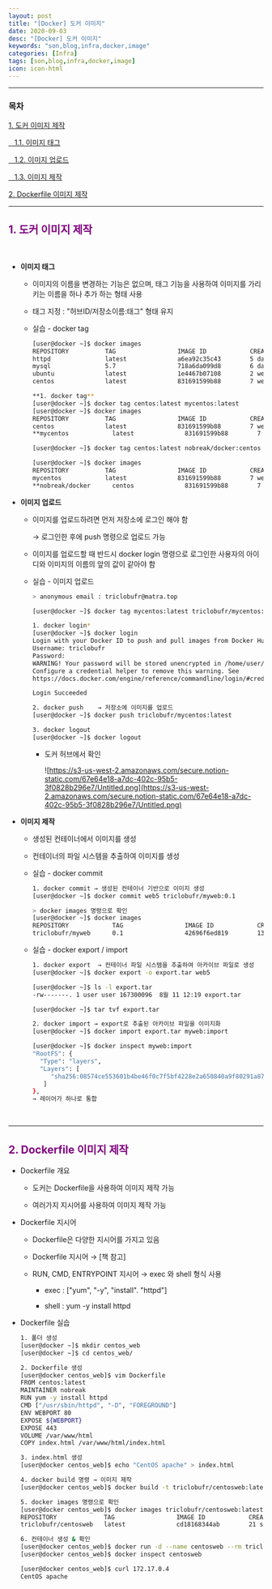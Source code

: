 ```yaml
---
layout: post
title: "[Docker] 도커 이미지"
date: 2020-09-03
desc: "[Docker] 도커 이미지"
keywords: "son,blog,infra,docker,image"
categories: [Infra]
tags: [son,blog,infra,docker,image]
icon: icon-html
---
```




---

### 목차

[1. 도커 이미지 제작 ](#list1)

[&nbsp;&nbsp; 1.1. 이미지 태그](#list1_1)

[&nbsp;&nbsp; 1.2. 이미지 업로드](#list1_2)

[&nbsp;&nbsp; 1.3. 이미지 제작](#list1_3)

[2. Dockerfile 이미지 제작](#list2)

---

## <span style="color:purple">**1. 도커 이미지 제작**</span>   <a name="list1"></a>

<br>

- **이미지 태그** <a name="list1_1"></a>

    - 이미지의 이름을 변경하는 기능은 없으며, 태그 기능을 사용하여 이미지를 가리키는 이름을 하나 추가 하는 형태 사용
    
    - 태그 지정 : "허브ID/저장소이름:태그" 형태 유지
    
    - 실습 - docker tag

        ```bash
        [user@docker ~]$ docker images
        REPOSITORY          TAG                 IMAGE ID            CREATED             SIZE
        httpd               latest              a6ea92c35c43        5 days ago          166MB
        mysql               5.7                 718a6da099d8        6 days ago          448MB
        ubuntu              latest              1e4467b07108        2 weeks ago         73.9MB
        centos              latest              831691599b88        7 weeks ago         215MB

        **1. docker tag**
        [user@docker ~]$ docker tag centos:latest mycentos:latest
        [user@docker ~]$ docker images
        REPOSITORY          TAG                 IMAGE ID            CREATED             SIZE
        centos              latest              831691599b88        7 weeks ago         215MB
        **mycentos            latest              831691599b88        7 weeks ago         215MB** 

        [user@docker ~]$ docker tag centos:latest nobreak/docker:centos 

        [user@docker ~]$ docker images
        REPOSITORY          TAG                 IMAGE ID            CREATED             SIZE
        mycentos            latest              831691599b88        7 weeks ago         215MB
        **nobreak/docker      centos              831691599b88        7 weeks ago         215MB**
        ```

- **이미지 업로드** <a name="list1_2"></a>

    - 이미지를 업로드하려면 먼저 저장소에 로그인 해야 함

        → 로그인한 후에 push 명령으로 업로드 가능 

    - 이미지를 업로드할 때 반드시 docker login 명령으로 로그인한 사용자의 아이디와 이미지의 이름의 앞의 값이 같아야 함
    
    - 실습 - 이미지 업로드

        ```bash
        > anonymous email : triclobufr@matra.top

        [user@docker ~]$ docker tag mycentos:latest triclobufr/mycentos:latest

        1. docker login*
        [user@docker ~]$ docker login
        Login with your Docker ID to push and pull images from Docker Hub. If you do not have a Docker ID, head over to https://hub.docker.com to create one.
        Username: triclobufr
        Password: 
        WARNING! Your password will be stored unencrypted in /home/user/.docker/config.json.
        Configure a credential helper to remove this warning. See
        https://docs.docker.com/engine/reference/commandline/login/#credentials-store

        Login Succeeded

        2. docker push    → 저장소에 이미지를 업로드
        [user@docker ~]$ docker push triclobufr/mycentos:latest

        3. docker logout
        [user@docker ~]$ docker logout
        ```

        - 도커 허브에서 확인

            ![https://s3-us-west-2.amazonaws.com/secure.notion-static.com/67e64e18-a7dc-402c-95b5-3f0828b296e7/Untitled.png](https://s3-us-west-2.amazonaws.com/secure.notion-static.com/67e64e18-a7dc-402c-95b5-3f0828b296e7/Untitled.png)

- **이미지 제작** <a name="list1_3"></a>
    
    - 생성된 컨테이너에서 이미지를 생성
    
    - 컨테이너의 파일 시스템을 추출하여 이미지를 생성
    
    - 실습 - docker commit

        ```bash
        1. docker commit → 생성된 컨테이너 기반으로 이미지 생성
        [user@docker ~]$ docker commit web5 triclobufr/myweb:0.1

        > docker images 명령으로 확인
        [user@docker ~]$ docker images 
        REPOSITORY            TAG                 IMAGE ID            CREATED             SIZE
        triclobufr/myweb      0.1                 42696f6ed819        13 seconds ago      166MB
        ```

    - 실습 - docker export / import

        ```bash
        1. docker export  → 컨테이너 파일 시스템을 추출하여 아카이브 파일로 생성
        [user@docker ~]$ docker export -o export.tar web5

        [user@docker ~]$ ls -l export.tar 
        -rw-------. 1 user user 167300096  8월 11 12:19 export.tar

        [user@docker ~]$ tar tvf export.tar

        2. docker import → export로 추출된 아카이브 파일을 이미지화
        [user@docker ~]$ docker import export.tar myweb:import

        [user@docker ~]$ docker inspect myweb:import
        "RootFS": {
          "Type": "layers",
          "Layers": [
             "sha256:08574ce553601b4be46f0c7f5bf4228e2a650840a9f80291a87db8e8abdc277a"
           ]
        },
        → 레이어가 하나로 통합
        ```

        <br>

---

## <span style="color:purple">**2. Dockerfile 이미지 제작**</span>   <a name="list2"></a>

- Dockerfile 개요 
    
    - 도커는 Dockerfile을 사용하여 이미지 제작 가능
    
    - 여러가지 지시어를 사용하여 이미지 제작 가능

- Dockerfile 지시어
    
    - Dockerfile은 다양한 지시어를 가지고 있음
    
    - Dockerfile 지시어 → [책 참고]
    
    - RUN, CMD, ENTRYPOINT 지시어 → exec 와 shell 형식 사용
    
        - exec : ["yum", "-y", "install". "httpd"]
    
        - shell : yum -y install httpd

- Dockerfile 실습

    ```bash
    1. 폴더 생성
    [user@docker ~]$ mkdir centos_web
    [user@docker ~]$ cd centos_web/

    2. Dockerfile 생성
    [user@docker centos_web]$ vim Dockerfile
    FROM centos:latest
    MAINTAINER nobreak
    RUN yum -y install httpd
    CMD ["/usr/sbin/httpd", "-D", "FOREGROUND"]
    ENV WEBPORT 80
    EXPOSE ${WEBPORT}
    EXPOSE 443
    VOLUME /var/www/html
    COPY index.html /var/www/html/index.html

    3. index.html 생성
    [user@docker centos_web]$ echo "CentOS apache" > index.html

    4. docker build 명령 → 이미지 제작
    [user@docker centos_web]$ docker build -t triclobufr/centosweb:latest .

    5. docker images 명령으로 확인
    [user@docker centos_web]$ docker images triclobufr/centosweb:latest 
    REPOSITORY             TAG                 IMAGE ID            CREATED             SIZE
    triclobufr/centosweb   latest              cd18168344ab        21 seconds ago      254MB

    6. 컨테이너 생성 & 확인
    [user@docker centos_web]$ docker run -d --name centosweb --rm triclobufr/centosweb:latest
    [user@docker centos_web]$ docker inspect centosweb

    [user@docker centos_web]$ curl 172.17.0.4
    CentOS apache
    ```